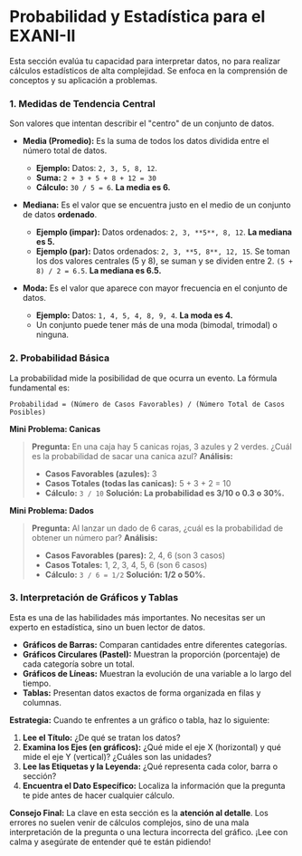 # Probabilidad y Estadística para el EXANI-II

Esta sección evalúa tu capacidad para interpretar datos, no para realizar cálculos estadísticos de alta complejidad. Se enfoca en la comprensión de conceptos y su aplicación a problemas.

### 1. Medidas de Tendencia Central

Son valores que intentan describir el "centro" de un conjunto de datos.

-   **Media (Promedio):** Es la suma de todos los datos dividida entre el número total de datos.
    -   **Ejemplo:** Datos: `2, 3, 5, 8, 12`.
    -   **Suma:** `2 + 3 + 5 + 8 + 12 = 30`
    -   **Cálculo:** `30 / 5 = 6`. **La media es 6.**

-   **Mediana:** Es el valor que se encuentra justo en el medio de un conjunto de datos **ordenado**.
    -   **Ejemplo (impar):** Datos ordenados: `2, 3, **5**, 8, 12`. **La mediana es 5.**
    -   **Ejemplo (par):** Datos ordenados: `2, 3, **5, 8**, 12, 15`. Se toman los dos valores centrales (5 y 8), se suman y se dividen entre 2. `(5 + 8) / 2 = 6.5`. **La mediana es 6.5.**

-   **Moda:** Es el valor que aparece con mayor frecuencia en el conjunto de datos.
    -   **Ejemplo:** Datos: `1, 4, 5, 4, 8, 9, 4`. **La moda es 4.**
    -   Un conjunto puede tener más de una moda (bimodal, trimodal) o ninguna.

### 2. Probabilidad Básica

La probabilidad mide la posibilidad de que ocurra un evento. La fórmula fundamental es:

`Probabilidad = (Número de Casos Favorables) / (Número Total de Casos Posibles)`

**Mini Problema: Canicas**
> **Pregunta:** En una caja hay 5 canicas rojas, 3 azules y 2 verdes. ¿Cuál es la probabilidad de sacar una canica azul?
> **Análisis:**
> -   **Casos Favorables (azules):** 3
> -   **Casos Totales (todas las canicas):** 5 + 3 + 2 = 10
> -   **Cálculo:** `3 / 10`
> **Solución: La probabilidad es 3/10 o 0.3 o 30%.**

**Mini Problema: Dados**
> **Pregunta:** Al lanzar un dado de 6 caras, ¿cuál es la probabilidad de obtener un número par?
> **Análisis:**
> -   **Casos Favorables (pares):** 2, 4, 6 (son 3 casos)
> -   **Casos Totales:** 1, 2, 3, 4, 5, 6 (son 6 casos)
> -   **Cálculo:** `3 / 6 = 1/2`
> **Solución: 1/2 o 50%.**

### 3. Interpretación de Gráficos y Tablas

Esta es una de las habilidades más importantes. No necesitas ser un experto en estadística, sino un buen lector de datos.

-   **Gráficos de Barras:** Comparan cantidades entre diferentes categorías.
-   **Gráficos Circulares (Pastel):** Muestran la proporción (porcentaje) de cada categoría sobre un total.
-   **Gráficos de Líneas:** Muestran la evolución de una variable a lo largo del tiempo.
-   **Tablas:** Presentan datos exactos de forma organizada en filas y columnas.

**Estrategia:** Cuando te enfrentes a un gráfico o tabla, haz lo siguiente:
1.  **Lee el Título:** ¿De qué se tratan los datos?
2.  **Examina los Ejes (en gráficos):** ¿Qué mide el eje X (horizontal) y qué mide el eje Y (vertical)? ¿Cuáles son las unidades?
3.  **Lee las Etiquetas y la Leyenda:** ¿Qué representa cada color, barra o sección?
4.  **Encuentra el Dato Específico:** Localiza la información que la pregunta te pide antes de hacer cualquier cálculo.

**Consejo Final:** La clave en esta sección es la **atención al detalle**. Los errores no suelen venir de cálculos complejos, sino de una mala interpretación de la pregunta o una lectura incorrecta del gráfico. ¡Lee con calma y asegúrate de entender qué te están pidiendo!
